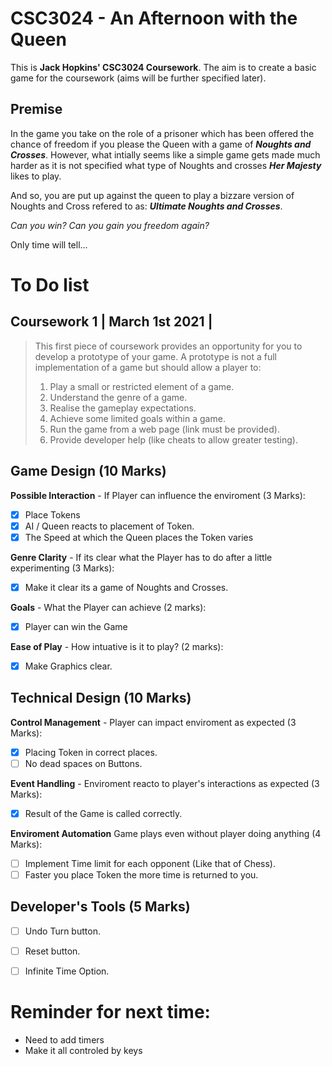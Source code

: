 # CSC3024 - An Afternoon with the Queen

This is **Jack Hopkins' CSC3024 Coursework**. The aim is to create a basic game for the coursework (aims will be further specified later). 

## Premise

In the game you take on the role of a prisoner which has been offered the chance of freedom if you please the Queen with a game of ***Noughts and Crosses***. However, what intially seems like a simple game gets made much harder as it is not specified what type of Noughts and crosses ***Her Majesty*** likes to play. 

And so, you are put up against the queen to play a bizzare version of Noughts and Cross refered to as: ***Ultimate Noughts and Crosses***. 

*Can you win?*
*Can you gain you freedom again?*

Only time will tell...

# To Do list

## Coursework 1 | March 1st 2021 |
> This first piece of coursework provides an opportunity for you to develop a prototype of your game. A prototype is not a full implementation of a game but should allow a player to:
> 1) Play a small or restricted element of a game.
> 2) Understand the genre of a game.
> 3) Realise the gameplay expectations.
> 4) Achieve some limited goals within a game.
> 5) Run the game from a web page (link must be provided).
> 6) Provide developer help (like cheats to allow greater testing).

## Game Design (10 Marks)
**Possible Interaction** - If Player can influence the enviroment (3 Marks):
- [X] Place Tokens
- [X] AI / Queen reacts to placement of Token.
- [X] The Speed at which the Queen places the Token varies

**Genre Clarity** - If its clear what the Player has to do after a little experimenting (3 Marks):
- [X] Make it clear its a game of Noughts and Crosses.

**Goals** - What the Player can achieve (2 marks):
- [X] Player can win the Game

**Ease of Play** - How intuative is it to play? (2 marks):
- [X] Make Graphics clear.

## Technical Design (10 Marks)
**Control Management** - Player can impact enviroment as expected (3 Marks):
- [X] Placing Token in correct places.
- [ ] No dead spaces on Buttons.

**Event Handling** - Enviroment reacto to player's interactions as expected (3 Marks):
- [X] Result of the Game is called correctly.

**Enviroment Automation** Game plays even without player doing anything (4 Marks):
- [ ] Implement Time limit for each opponent (Like that of Chess).
- [ ] Faster you place Token the more time is returned to you.

## Developer's Tools (5 Marks)
- [ ] Undo Turn button.
- [ ] Reset button.
- [ ] Infinite Time Option.


# Reminder for next time:
- Need to add timers
- Make it all controled by keys
